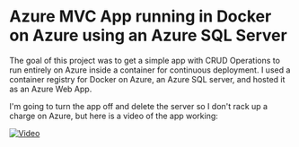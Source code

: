 # Azure MVC App running in Docker on Azure using an Azure SQL Server

The goal of this project was to get a simple app with CRUD Operations to run entirely on Azure inside a container for continuous deployment.
I used a container registry for Docker on Azure, an Azure SQL server, and hosted it as an Azure Web App.

I'm going to turn the app off and delete the server so I don't rack up a charge on Azure, but here is a video of the app working:

[![Video](https://img.youtube.com/vi/iHHp7uq2DEs/maxresdefault.jpg)](https://youtu.be/iHHp7uq2DEs)
